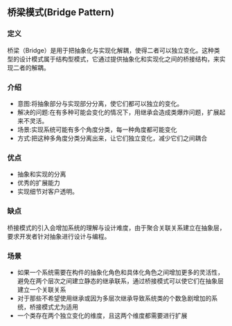 ## 桥梁模式(Bridge Pattern)

### 定义
桥梁（Bridge）是用于把抽象化与实现化解耦，使得二者可以独立变化。这种类型的设计模式属于结构型模式，它通过提供抽象化和实现化之间的桥接结构，来实现二者的解耦。

### 介绍
* 意图:将抽象部分与实现部分分离，使它们都可以独立的变化。
* 解决的问题:在有多种可能会变化的情况下，用继承会造成类爆炸问题，扩展起来不灵活。
* 场景:实现系统可能有多个角度分类，每一种角度都可能变化
* 方式:把这种多角度分类分离出来，让它们独立变化，减少它们之间耦合

### 优点

* 抽象和实现的分离
* 优秀的扩展能力
* 实现细节对客户透明。 

### 缺点

桥接模式的引入会增加系统的理解与设计难度，由于聚合关联关系建立在抽象层，要求开发者针对抽象进行设计与编程。


### 场景

* 如果一个系统需要在构件的抽象化角色和具体化角色之间增加更多的灵活性，避免在两个层次之间建立静态的继承联系，通过桥接模式可以使它们在抽象层建立一个关联关系
* 对于那些不希望使用继承或因为多层次继承导致系统类的个数急剧增加的系统，桥接模式尤为适用
* 一个类存在两个独立变化的维度，且这两个维度都需要进行扩展
